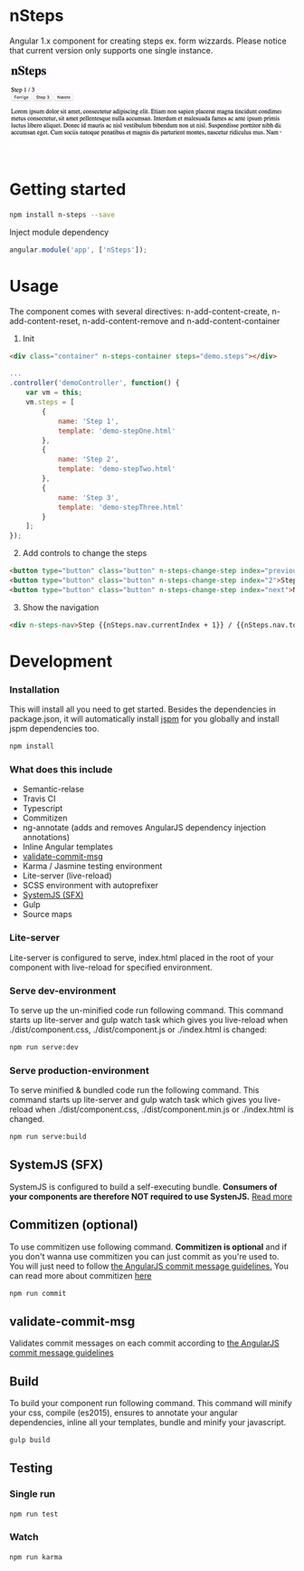 # nSteps
Angular 1.x component for creating steps ex. form wizzards. 
Please notice that current version only supports one single instance.

![Screencapture GIF](https://raw.githubusercontent.com/nodes-frontend/nSteps/master/demo.gif)

# Getting started
```bash
npm install n-steps --save
```
Inject module dependency

```js
angular.module('app', ['nSteps']);
```

# Usage
The component comes with several directives: n-add-content-create, n-add-content-reset, n-add-content-remove and n-add-content-container 

1) Init 
```html
<div class="container" n-steps-container steps="demo.steps"></div>
```
```js
...
.controller('demoController', function() {
    var vm = this;
    vm.steps = [
        {
            name: 'Step 1',
            template: 'demo-stepOne.html'
        },
        {
            name: 'Step 2',
            template: 'demo-stepTwo.html'
        },
        {
            name: 'Step 3',
            template: 'demo-stepThree.html'
        }
    ];
});
```
2) Add controls to change the steps
```html
<button type="button" class="button" n-steps-change-step index="previous">Forrige</button>
<button type="button" class="button" n-steps-change-step index="2">Step 3</button>
<button type="button" class="button" n-steps-change-step index="next">Næste</button>
```

3) Show the navigation
```html
<div n-steps-nav>Step {{nSteps.nav.currentIndex + 1}} / {{nSteps.nav.totalSteps}}</div>
```

# Development

### Installation
This will install all you need to get started. Besides the dependencies in package.json, it will automatically install [jspm](http://jspm.io/) for you globally and install jspm dependencies too.  
```bash
npm install
```

### What does this include
  * Semantic-relase
  * Travis CI
  * Typescript
  * Commitizen
  * ng-annotate (adds and removes AngularJS dependency injection annotations)
  * Inline Angular templates
  * [validate-commit-msg](https://github.com/Frikki/validate-commit-message)
  * Karma / Jasmine testing environment
  * Lite-server (live-reload)
  * SCSS environment with autoprefixer
  * [SystemJS (SFX)](https://github.com/systemjs/builder#self-executing-sfx-bundles)
  * Gulp
  * Source maps

### Lite-server
Lite-server is configured to serve, index.html placed in the root of your component with live-reload for specified environment.
### Serve dev-environment
To serve up the un-minified code run following command. This command starts up lite-server and gulp watch task which gives you live-reload when ./dist/component.css, ./dist/component.js or ./index.html is changed:

```bash
npm run serve:dev
```
### Serve production-environment
To serve minified & bundled code run the following command. This command starts up lite-server and gulp watch task which gives you live-reload when ./dist/component.css, ./dist/component.min.js or ./index.html is changed.

```bash
npm run serve:build
```
## SystemJS (SFX)
SystemJS is configured to build a self-executing bundle. **Consumers of your components are therefore NOT required to use SystenJS.** [Read more](https://github.com/systemjs/builder#self-executing-sfx-bundles)
## Commitizen (optional)
To use commitizen use following command. **Commitizen is optional** and if you don't wanna use commitizen you can just commit as you're used to. You will just need to follow [the AngularJS commit message guidelines.](https://docs.google.com/document/d/1rk04jEuGfk9kYzfqCuOlPTSJw3hEDZJTBN5E5f1SALo)
You can read more about commitizen [here](https://commitizen.github.io/cz-cli/)

```bash
npm run commit
```
## validate-commit-msg
Validates commit messages on each commit according to [the AngularJS commit message guidelines](https://docs.google.com/document/d/1rk04jEuGfk9kYzfqCuOlPTSJw3hEDZJTBN5E5f1SALo)
## Build
To build your component run following command. This command will minify your css, compile (es2015), ensures to annotate your angular dependencies, inline all your templates, bundle and minify your javascript.

```bash
gulp build
```
## Testing

### Single run
```bash
npm run test
```
### Watch
```bash
npm run karma
```